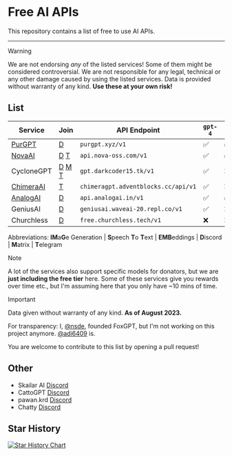 # Free AI APIs

This repository contains a list of free to use AI APIs.

***
> [!WARNING]  
> We are not endorsing *any* of the listed services! Some of them might be considered controversial. We are not responsible for any legal, technical or any other damage caused by using the listed services. Data is provided without warranty of any kind. **Use these at your own risk!**

## List

| Service                              | Join                                                                                                                         | API Endpoint                        | `gpt-4` | `-32k` | IMG | STT | EMB |
| ------------------------------------ | ---------------------------------------------------------------------------------------------------------------------------- | ----------------------------------- | ------- | ------ | --- | --- | --- |
| [PurGPT](https://purgpt.xyz)         | [D](https://discord.gg/PYs95Sym2a)                                                                                           | `purgpt.xyz/v1`                     | ✅      | ✅     | ✅  | ✅  | ✅  |
| [NovaAI](https://nova-oss.com)       | [D](https://discord.nova-oss.com) [T](https://t.me/nova_gpt)                                                                 | `api.nova-oss.com/v1`               | ✅      | ✅     | ✅  | ❌  | ✅  |
| CycloneGPT                           | [D](https://discord.gg/rEfYwj9TUV) [M](https://matrix.to/#/#cyclonegpt:m.darkcoder15.tk) [T](https://t.me/+1waoIqepLUoxNDgy) | `gpt.darkcoder15.tk/v1`             | ✅      | ❌     | ✅  | ✅  | ✅  |
| [ChimeraAI](https://adventblocks.cc) | [T](https://t.me/chimera_ai)                                                                                                 | `chimeragpt.adventblocks.cc/api/v1` | ✅      | ❌     | ✅  | ✅  | ✅  |
| [AnalogAI](https://api.analogai.in/) | [D](https://discord.gg/arqszhBACb)                                                                                           | `api.analogai.in/v1`                | ✅      | ✅     | ❌  | ❌  | ❌  |
| GeniusAI                             | [D](https://discord.gg/nzpvqSDGAx)                                                                                           | `geniusai.waveai-20.repl.co/v1`     | ✅      | ❌     | ❌  | ❌  | ❌  |
| Churchless                           | [D](https://discord.gg/vuheSY27gV)                                                                                           | `free.churchless.tech/v1`           | ❌      | ❌     | ❌  | ❌  | ❌  |

Abbreviations:
**IM**a**G**e Generation |
**S**peech **T**o **T**ext |
**EMB**eddings |
**D**iscord | **M**atrix | **T**elegram

> [!NOTE]  
> A lot of the services also support specific models for donators, but we are **just including the free tier** here. Some of these services give you rewards over time etc., but I'm assuming here that you only have ~10 mins of time.

> [!IMPORTANT]  
> Data given without warranty of any kind. **As of August 2023.**

For transparency: I, [@nsde](https://github.com/nsde), founded FoxGPT, but I'm not working on this project anymore. [@adi6409](https://github.com/adi6409) is.

You are welcome to contribute to this list by opening a pull request!

## Other

- Skailar AI [Discord](https://discord.gg/Qk4QHvXS9z)
- CattoGPT [Discord](https://discord.gg/cattogpt)
- pawan.krd [Discord](https://discord.gg/pawan)
- Chatty [Discord](https://discord.gg/KT9MWZ64w8)

## Star History

<a href="https://star-history.com/#NovaOSS/free-ai-apis&Date">
  <picture>
    <source media="(prefers-color-scheme: dark)" srcset="https://api.star-history.com/svg?repos=NovaOSS/free-ai-apis&type=Date&theme=dark" />
    <source media="(prefers-color-scheme: light)" srcset="https://api.star-history.com/svg?repos=NovaOSS/free-ai-apis&type=Date" />
    <img alt="Star History Chart" src="https://api.star-history.com/svg?repos=NovaOSS/free-ai-apis&type=Date" />
  </picture>
</a>
